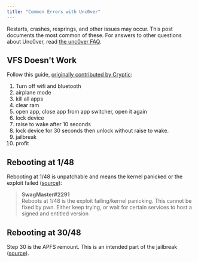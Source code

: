 ```yaml
---
title: "Common Errors with Unc0ver"
---
```


Restarts, crashes, resprings, and other issues may occur. This post documents the most common of these. For answers to other questions about Unc0ver, read [the unc0ver FAQ](unc0ver-faq).

## VFS Doesn't Work

Follow this guide, [originally contributed by Cryptic](https://discordapp.com/channels/349243932447604736/500765231891611649/500808505561710594):

1. Turn off wifi and bluetooth
2. airplane mode
3. kill all apps
4. clear ram
5. open app, close app from app switcher, open it again
6. lock device
7. raise to wake after 10 seconds
8. lock device for 30 seconds then unlock without raise to wake.
9. jailbreak
10. profit

## Rebooting at 1/48

Rebooting at 1/48 is unpatchable and means the kernel panicked or the exploit failed ([source](https://discordapp.com/channels/349243932447604736/500765231891611649/500795084594216970)):

> **SwagMaster#2291**  
> Reboots at 1/48 is the exploit failing/kernel panicking. This cannot be fixed by pwn. Either keep trying, or wait for certain services to host a signed and entitled version

## Rebooting at 30/48

Step 30 is the APFS remount. This is an intended part of the jailbreak ([source](https://discordapp.com/channels/349243932447604736/500765231891611649/501114594421374978)).